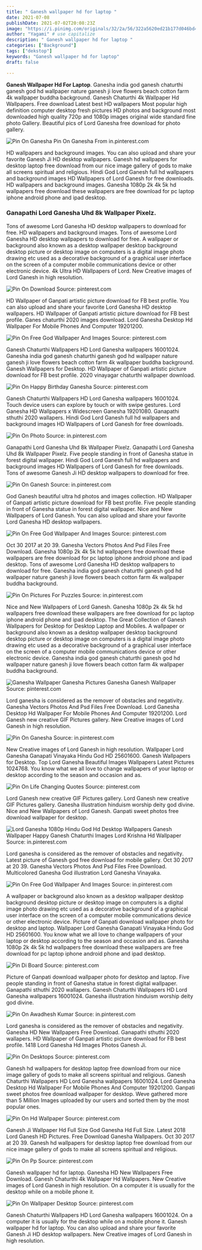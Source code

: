 ```yaml
---
title: " Ganesh wallpaper hd for laptop "
date: 2021-07-08
publishDate: 2021-07-02T20:08:23Z
image: "https://i.pinimg.com/originals/32/2a/56/322a5620ed21b177d046bd41a25be2c9.jpg"
author: "Yagami" # use capitalize
description: " Ganesh wallpaper hd for laptop "
categories: ["Background"]
tags: ["dekstop"]
keywords: "Ganesh wallpaper hd for laptop"
draft: false

---
```



**Ganesh Wallpaper Hd For Laptop**. Ganesha india god ganesh chaturthi ganesh god hd wallpaper nature ganesh ji love flowers beach cotton farm 4k wallpaper buddha background. Ganesh Chaturthi 4k Wallpaper Hd Wallpapers. Free download Latest best HD wallpapers Most popular high definition computer desktop fresh pictures HD photos and background most downloaded high quality 720p and 1080p images original wide standard fine photo Gallery. Beautiful pics of Lord Ganesha free download for photo gallery.

![Pin On Ganesha](https://i.pinimg.com/originals/df/06/83/df0683a0178153c0a2d9028c316bd960.jpg "Pin On Ganesha")
Pin On Ganesha From in.pinterest.com


HD wallpapers and background images. You can also upload and share your favorite Ganesh Ji HD desktop wallpapers. Ganesh hd wallpapers for desktop laptop free download from our nice image gallery of gods to make all screens spiritual and religious. Hindi God Lord Ganesh full hd wallpapers and background images HD Wallpapers of Lord Ganesh for free downloads. HD wallpapers and background images. Ganesha 1080p 2k 4k 5k hd wallpapers free download these wallpapers are free download for pc laptop iphone android phone and ipad desktop.

### Ganapathi Lord Ganesha Uhd 8k Wallpaper Pixelz.

Tons of awesome Lord Ganesha HD desktop wallpapers to download for free. HD wallpapers and background images. Tons of awesome Lord Ganesha HD desktop wallpapers to download for free. A wallpaper or background also known as a desktop wallpaper desktop background desktop picture or desktop image on computers is a digital image photo drawing etc used as a decorative background of a graphical user interface on the screen of a computer mobile communications device or other electronic device. 4k Ultra HD Wallpapers of Lord. New Creative images of Lord Ganesh in high resolution.


![Pin On Download](https://i.pinimg.com/originals/18/eb/e6/18ebe6c10156f890af2440f5b1b7bc9c.png "Pin On Download")
Source: pinterest.com

HD Wallpaper of Ganpati artistic picture download for FB best profile. You can also upload and share your favorite Lord Ganesha HD desktop wallpapers. HD Wallpaper of Ganpati artistic picture download for FB best profile. Ganes chaturthi 2020 images download. Lord Ganesha Desktop Hd Wallpaper For Mobile Phones And Computer 19201200.

![Pin On Free God Wallpaper And Images](https://i.pinimg.com/originals/fc/b8/17/fcb81741224b2d18d71aa9d4ef282839.jpg "Pin On Free God Wallpaper And Images")
Source: pinterest.com

Ganesh Chaturthi Wallpapers HD Lord Ganesha wallpapers 16001024. Ganesha india god ganesh chaturthi ganesh god hd wallpaper nature ganesh ji love flowers beach cotton farm 4k wallpaper buddha background. Ganesh Wallpapers for Desktop. HD Wallpaper of Ganpati artistic picture download for FB best profile. 2020 vinayagar chaturthi wallpaper download.

![Pin On Happy Birthday Ganesha](https://i.pinimg.com/originals/81/ab/b5/81abb5963385adf6ad60445716801a9c.jpg "Pin On Happy Birthday Ganesha")
Source: pinterest.com

Ganesh Chaturthi Wallpapers HD Lord Ganesha wallpapers 16001024. Touch device users can explore by touch or with swipe gestures. Lord Ganesha HD Wallpapers x Widescreen Ganesha 19201080. Ganapathi sthuthi 2020 wallapers. Hindi God Lord Ganesh full hd wallpapers and background images HD Wallpapers of Lord Ganesh for free downloads.

![Pin On Photo](https://i.pinimg.com/originals/4f/74/33/4f7433b1601a4cc7ec4c803542edf795.jpg "Pin On Photo")
Source: in.pinterest.com

Ganapathi Lord Ganesha Uhd 8k Wallpaper Pixelz. Ganapathi Lord Ganesha Uhd 8k Wallpaper Pixelz. Five people standing in front of Ganesha statue in forest digital wallpaper. Hindi God Lord Ganesh full hd wallpapers and background images HD Wallpapers of Lord Ganesh for free downloads. Tons of awesome Ganesh Ji HD desktop wallpapers to download for free.

![Pin On Ganesh](https://i.pinimg.com/originals/1b/dd/cd/1bddcddd03d016c7e660db07cbb0a8fc.jpg "Pin On Ganesh")
Source: in.pinterest.com

God Ganesh beautiful ultra hd photos and images collection. HD Wallpaper of Ganpati artistic picture download for FB best profile. Five people standing in front of Ganesha statue in forest digital wallpaper. Nice and New Wallpapers of Lord Ganesh. You can also upload and share your favorite Lord Ganesha HD desktop wallpapers.

![Pin On Free God Wallpaper And Images](https://i.pinimg.com/originals/f8/7d/c1/f87dc1f591d705f0959637de1acdae42.jpg "Pin On Free God Wallpaper And Images")
Source: pinterest.com

Oct 30 2017 at 20 39. Ganesha Vectors Photos And Psd Files Free Download. Ganesha 1080p 2k 4k 5k hd wallpapers free download these wallpapers are free download for pc laptop iphone android phone and ipad desktop. Tons of awesome Lord Ganesha HD desktop wallpapers to download for free. Ganesha india god ganesh chaturthi ganesh god hd wallpaper nature ganesh ji love flowers beach cotton farm 4k wallpaper buddha background.

![Pin On Pictures For Puzzles](https://i.pinimg.com/originals/68/ae/25/68ae2528be08daf4a69292c6d6614207.jpg "Pin On Pictures For Puzzles")
Source: in.pinterest.com

Nice and New Wallpapers of Lord Ganesh. Ganesha 1080p 2k 4k 5k hd wallpapers free download these wallpapers are free download for pc laptop iphone android phone and ipad desktop. The Great Collection of Ganesh Wallpapers for Desktop for Desktop Laptop and Mobiles. A wallpaper or background also known as a desktop wallpaper desktop background desktop picture or desktop image on computers is a digital image photo drawing etc used as a decorative background of a graphical user interface on the screen of a computer mobile communications device or other electronic device. Ganesha india god ganesh chaturthi ganesh god hd wallpaper nature ganesh ji love flowers beach cotton farm 4k wallpaper buddha background.

![Ganesha Wallpaper Ganesha Pictures Ganesha Ganesh Wallpaper](https://i.pinimg.com/originals/09/18/54/091854e0b827e4d146bccfa83c61658e.jpg "Ganesha Wallpaper Ganesha Pictures Ganesha Ganesh Wallpaper")
Source: pinterest.com

Lord ganesha is considered as the remover of obstacles and negativity. Ganesha Vectors Photos And Psd Files Free Download. Lord Ganesha Desktop Hd Wallpaper For Mobile Phones And Computer 19201200. Lord Ganesh new creative GIF Pictures gallery. New Creative images of Lord Ganesh in high resolution.

![Pin On Ganesha](https://i.pinimg.com/originals/df/06/83/df0683a0178153c0a2d9028c316bd960.jpg "Pin On Ganesha")
Source: in.pinterest.com

New Creative images of Lord Ganesh in high resolution. Wallpaper Lord Ganesha Ganapati Vinayaka Hindu God HD 25601600. Ganesh Wallpapers for Desktop. Top Lord Ganesha Beautiful Images Wallpapers Latest Pictures 1024768. You know what we all love to change wallpapers of your laptop or desktop according to the season and occasion and as.

![Pin On Life Changing Quotes](https://i.pinimg.com/originals/52/8f/0c/528f0c6292d1233c549fff89897dcfe2.jpg "Pin On Life Changing Quotes")
Source: pinterest.com

Lord Ganesh new creative GIF Pictures gallery. Lord Ganesh new creative GIF Pictures gallery. Ganesha illustration hinduism worship deity god divine. Nice and New Wallpapers of Lord Ganesh. Ganpati sweet photos free download wallpaper for desktop.

![Lord Ganesha 1080p Hindu God Hd Desktop Wallpapers Ganesh Wallpaper Happy Ganesh Chaturthi Images Lord Krishna Hd Wallpaper](https://i.pinimg.com/originals/05/c1/3a/05c13ac2f60b7c33ab42f09d348ccfbc.jpg "Lord Ganesha 1080p Hindu God Hd Desktop Wallpapers Ganesh Wallpaper Happy Ganesh Chaturthi Images Lord Krishna Hd Wallpaper")
Source: in.pinterest.com

Lord ganesha is considered as the remover of obstacles and negativity. Latest picture of Ganesh god free download for mobile gallery. Oct 30 2017 at 20 39. Ganesha Vectors Photos And Psd Files Free Download. Multicolored Ganesha God illustration Lord Ganesha Vinayaka.

![Pin On Free God Wallpaper And Images](https://i.pinimg.com/originals/eb/5e/61/eb5e617dd748cdf4e5150a9e7b2a8d55.jpg "Pin On Free God Wallpaper And Images")
Source: in.pinterest.com

A wallpaper or background also known as a desktop wallpaper desktop background desktop picture or desktop image on computers is a digital image photo drawing etc used as a decorative background of a graphical user interface on the screen of a computer mobile communications device or other electronic device. Picture of Ganpati download wallpaper photo for desktop and laptop. Wallpaper Lord Ganesha Ganapati Vinayaka Hindu God HD 25601600. You know what we all love to change wallpapers of your laptop or desktop according to the season and occasion and as. Ganesha 1080p 2k 4k 5k hd wallpapers free download these wallpapers are free download for pc laptop iphone android phone and ipad desktop.

![Pin Di Board](https://i.pinimg.com/originals/57/03/42/570342fa5ad4d4e3481a2d7b805721b8.jpg "Pin Di Board")
Source: pinterest.com

Picture of Ganpati download wallpaper photo for desktop and laptop. Five people standing in front of Ganesha statue in forest digital wallpaper. Ganapathi sthuthi 2020 wallapers. Ganesh Chaturthi Wallpapers HD Lord Ganesha wallpapers 16001024. Ganesha illustration hinduism worship deity god divine.

![Pin On Awadhesh Kumar](https://i.pinimg.com/originals/ef/c4/3d/efc43d560111918faadea3d3c6b79410.jpg "Pin On Awadhesh Kumar")
Source: in.pinterest.com

Lord ganesha is considered as the remover of obstacles and negativity. Ganesha HD New Wallpapers Free Download. Ganapathi sthuthi 2020 wallapers. HD Wallpaper of Ganpati artistic picture download for FB best profile. 1418 Lord Ganesha Hd Images Photos Ganesh Ji.

![Pin On Desktops](https://i.pinimg.com/originals/85/83/2b/85832be5a3e42c5d7113d5ce4d4d7625.jpg "Pin On Desktops")
Source: pinterest.com

Ganesh hd wallpapers for desktop laptop free download from our nice image gallery of gods to make all screens spiritual and religious. Ganesh Chaturthi Wallpapers HD Lord Ganesha wallpapers 16001024. Lord Ganesha Desktop Hd Wallpaper For Mobile Phones And Computer 19201200. Ganpati sweet photos free download wallpaper for desktop. Weve gathered more than 5 Million Images uploaded by our users and sorted them by the most popular ones.

![Pin On Hd Wallpaper](https://i.pinimg.com/originals/97/57/61/975761dbcd5f0c9a27e1c42a668d6a9e.jpg "Pin On Hd Wallpaper")
Source: pinterest.com

Ganesh Ji Wallpaper Hd Full Size God Ganesha Hd Full Size. Latest 2018 Lord Ganesh HD Pictures. Free Download Ganesha Wallpapers. Oct 30 2017 at 20 39. Ganesh hd wallpapers for desktop laptop free download from our nice image gallery of gods to make all screens spiritual and religious.

![Pin On Pp](https://i.pinimg.com/originals/84/4f/72/844f72f982b11881d39d0c21d3801f6f.jpg "Pin On Pp")
Source: pinterest.com

Ganesh wallpaper hd for laptop. Ganesha HD New Wallpapers Free Download. Ganesh Chaturthi 4k Wallpaper Hd Wallpapers. New Creative images of Lord Ganesh in high resolution. On a computer it is usually for the desktop while on a mobile phone it.

![Pin On Wallpaper Desktop](https://i.pinimg.com/originals/32/2a/56/322a5620ed21b177d046bd41a25be2c9.jpg "Pin On Wallpaper Desktop")
Source: pinterest.com

Ganesh Chaturthi Wallpapers HD Lord Ganesha wallpapers 16001024. On a computer it is usually for the desktop while on a mobile phone it. Ganesh wallpaper hd for laptop. You can also upload and share your favorite Ganesh Ji HD desktop wallpapers. New Creative images of Lord Ganesh in high resolution.

